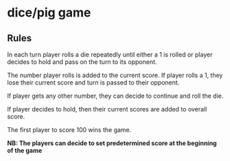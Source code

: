# dice/pig game 

## Rules

In each turn player rolls a die repeatedly until either a 1 is rolled or player decides to hold and pass on the turn to its opponent.

The number player rolls is added to the current score. If player rolls a 1, they lose their current score and turn is passed to their opponent.

If player gets any other number, they can decide to continue and roll the die.

If player decides to hold, then their current scores are added to overall score.

The first player to score 100 wins the game.

**NB: The players can decide to set predetermined score at the beginning of the game**
